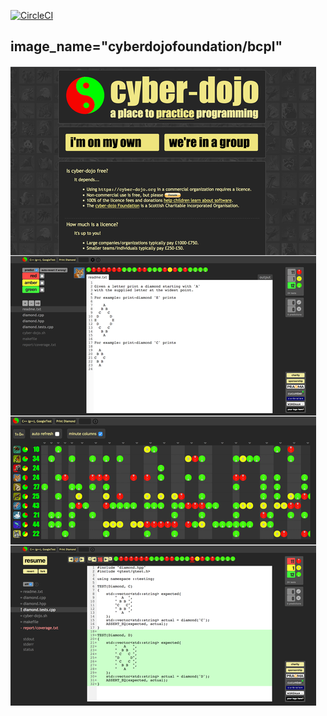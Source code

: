 [![CircleCI](https://circleci.com/gh/cyber-dojo-languages/bcpl.svg?style=svg)](https://circleci.com/gh/cyber-dojo-languages/bcpl)

## image_name="cyberdojofoundation/bcpl"

![cyber-dojo.org home page](https://github.com/cyber-dojo/cyber-dojo/blob/master/shared/home_page_snapshot.png)